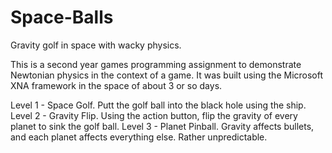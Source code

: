 # Space-Balls
Gravity golf in space with wacky physics.

This is a second year games programming assignment to demonstrate Newtonian physics in the context of a game.
It was built using the Microsoft XNA framework in the space of about 3 or so days.

Level 1 - Space Golf. Putt the golf ball into the black hole using the ship.
Level 2 - Gravity Flip. Using the action button, flip the gravity of every planet to sink the golf ball.
Level 3 - Planet Pinball. Gravity affects bullets, and each planet affects everything else. Rather unpredictable.
